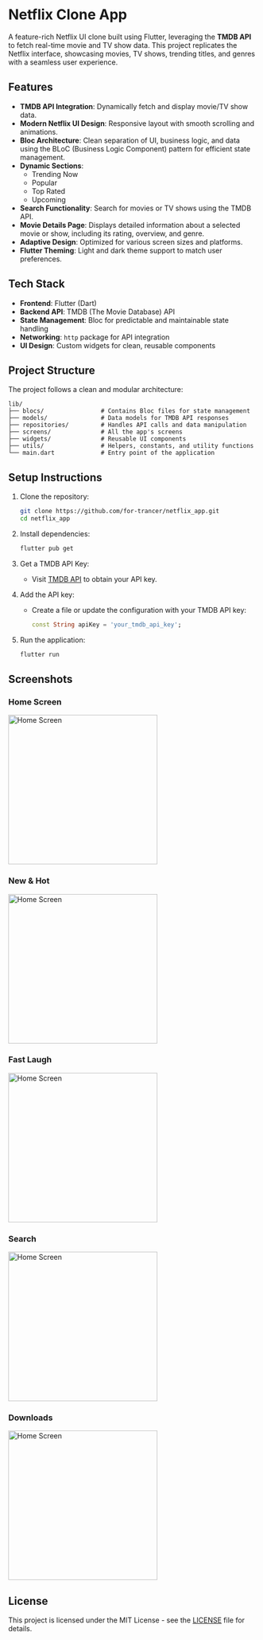 
# Netflix Clone App

A feature-rich Netflix UI clone built using Flutter, leveraging the **TMDB API** to fetch real-time movie and TV show data. This project replicates the Netflix interface, showcasing movies, TV shows, trending titles, and genres with a seamless user experience.

## Features
- **TMDB API Integration**: Dynamically fetch and display movie/TV show data.
- **Modern Netflix UI Design**: Responsive layout with smooth scrolling and animations.
- **Bloc Architecture**: Clean separation of UI, business logic, and data using the BLoC (Business Logic Component) pattern for efficient state management.
- **Dynamic Sections**: 
  - Trending Now
  - Popular
  - Top Rated
  - Upcoming
- **Search Functionality**: Search for movies or TV shows using the TMDB API.
- **Movie Details Page**: Displays detailed information about a selected movie or show, including its rating, overview, and genre.
- **Adaptive Design**: Optimized for various screen sizes and platforms.
- **Flutter Theming**: Light and dark theme support to match user preferences.

## Tech Stack
- **Frontend**: Flutter (Dart)
- **Backend API**: TMDB (The Movie Database) API
- **State Management**: Bloc for predictable and maintainable state handling
- **Networking**: `http` package for API integration
- **UI Design**: Custom widgets for clean, reusable components

## Project Structure
The project follows a clean and modular architecture:
```
lib/
├── blocs/                # Contains Bloc files for state management
├── models/               # Data models for TMDB API responses
├── repositories/         # Handles API calls and data manipulation
├── screens/              # All the app's screens
├── widgets/              # Reusable UI components
├── utils/                # Helpers, constants, and utility functions
└── main.dart             # Entry point of the application
```

## Setup Instructions
1. Clone the repository:
   ```bash
   git clone https://github.com/for-trancer/netflix_app.git
   cd netflix_app
   ```

2. Install dependencies:
   ```bash
   flutter pub get
   ```

3. Get a TMDB API Key:
   - Visit [TMDB API](https://www.themoviedb.org/documentation/api) to obtain your API key.

4. Add the API key:
   - Create a file or update the configuration with your TMDB API key:
     ```dart
     const String apiKey = 'your_tmdb_api_key';
     ```

5. Run the application:
   ```bash
   flutter run
   ```

## Screenshots

### Home Screen
<img src="screenshots/home.png" alt="Home Screen" width="300">

### New & Hot
<img src="screenshots/newandhot.png" alt="Home Screen" width="300">

### Fast Laugh
<img src="screenshots/fastlaugh.png" alt="Home Screen" width="300">

### Search
<img src="screenshots/search.png" alt="Home Screen" width="300">

### Downloads
<img src="screenshots/downloads.png" alt="Home Screen" width="300">

## License
This project is licensed under the MIT License - see the [LICENSE](LICENSE) file for details.
